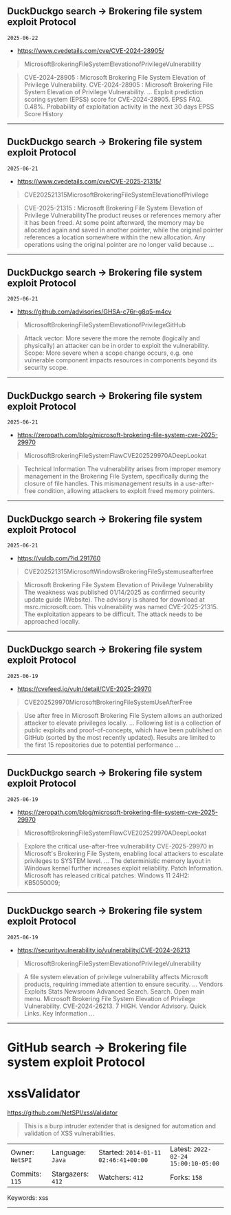 ## DuckDuckgo search -> Brokering file system exploit Protocol
`2025-06-22`

* https://www.cvedetails.com/cve/CVE-2024-28905/

<blockquote>
 MicrosoftBrokeringFileSystemElevationofPrivilegeVulnerability
</blockquote>
<blockquote>
CVE-2024-28905 : Microsoft Brokering File System Elevation of Privilege Vulnerability. CVE-2024-28905 : Microsoft Brokering File System Elevation of Privilege Vulnerability. ... Exploit prediction scoring system (EPSS) score for CVE-2024-28905. EPSS FAQ. 0.48%. Probability of exploitation activity in the next 30 days EPSS Score History
</blockquote>

---

## DuckDuckgo search -> Brokering file system exploit Protocol
`2025-06-21`

* https://www.cvedetails.com/cve/CVE-2025-21315/

<blockquote>
 CVE202521315MicrosoftBrokeringFileSystemElevationofPrivilege
</blockquote>
<blockquote>
CVE-2025-21315 : Microsoft Brokering File System Elevation of Privilege VulnerabilityThe product reuses or references memory after it has been freed. At some point afterward, the memory may be allocated again and saved in another pointer, while the original pointer references a location somewhere within the new allocation. Any operations using the original pointer are no longer valid because ...
</blockquote>

---

## DuckDuckgo search -> Brokering file system exploit Protocol
`2025-06-21`

* https://github.com/advisories/GHSA-c76r-g8q5-m4cv

<blockquote>
 MicrosoftBrokeringFileSystemElevationofPrivilegeGitHub
</blockquote>
<blockquote>
Attack vector: More severe the more the remote (logically and physically) an attacker can be in order to exploit the vulnerability. Scope: More severe when a scope change occurs, e.g. one vulnerable component impacts resources in components beyond its security scope.
</blockquote>

---

## DuckDuckgo search -> Brokering file system exploit Protocol
`2025-06-21`

* https://zeropath.com/blog/microsoft-brokering-file-system-cve-2025-29970

<blockquote>
 MicrosoftBrokeringFileSystemFlawCVE202529970ADeepLookat
</blockquote>
<blockquote>
Technical Information The vulnerability arises from improper memory management in the Brokering File System, specifically during the closure of file handles. This mismanagement results in a use-after-free condition, allowing attackers to exploit freed memory pointers.
</blockquote>

---

## DuckDuckgo search -> Brokering file system exploit Protocol
`2025-06-21`

* https://vuldb.com/?id.291760

<blockquote>
 CVE202521315MicrosoftWindowsBrokeringFileSystemuseafterfree
</blockquote>
<blockquote>
Microsoft Brokering File System Elevation of Privilege Vulnerability The weakness was published 01/14/2025 as confirmed security update guide (Website). The advisory is shared for download at msrc.microsoft.com. This vulnerability was named CVE-2025-21315. The exploitation appears to be difficult. The attack needs to be approached locally.
</blockquote>

---

## DuckDuckgo search -> Brokering file system exploit Protocol
`2025-06-19`

* https://cvefeed.io/vuln/detail/CVE-2025-29970

<blockquote>
 CVE202529970MicrosoftBrokeringFileSystemUseAfterFree
</blockquote>
<blockquote>
Use after free in Microsoft Brokering File System allows an authorized attacker to elevate privileges locally. ... Following list is a collection of public exploits and proof-of-concepts, which have been published on GitHub (sorted by the most recently updated). Results are limited to the first 15 repositories due to potential performance ...
</blockquote>

---

## DuckDuckgo search -> Brokering file system exploit Protocol
`2025-06-19`

* https://zeropath.com/blog/microsoft-brokering-file-system-cve-2025-29970

<blockquote>
 MicrosoftBrokeringFileSystemFlawCVE202529970ADeepLookat
</blockquote>
<blockquote>
Explore the critical use-after-free vulnerability CVE-2025-29970 in Microsoft's Brokering File System, enabling local attackers to escalate privileges to SYSTEM level. ... The deterministic memory layout in Windows kernel further increases exploit reliability. Patch Information. Microsoft has released critical patches: Windows 11 24H2: KB5050009;
</blockquote>

---

## DuckDuckgo search -> Brokering file system exploit Protocol
`2025-06-19`

* https://securityvulnerability.io/vulnerability/CVE-2024-26213

<blockquote>
 MicrosoftBrokeringFileSystemElevationofPrivilegeVulnerability
</blockquote>
<blockquote>
A file system elevation of privilege vulnerability affects Microsoft products, requiring immediate attention to ensure security. ... Vendors Exploits Stats Newsroom Advanced Search. Search. Open main menu. Microsoft Brokering File System Elevation of Privilege Vulnerability. CVE-2024-26213. 7 HIGH. Vendor Advisory. Quick Links. Key Information ...
</blockquote>

---

# GitHub search -> Brokering file system exploit Protocol
# xssValidator

https://github.com/NetSPI/xssValidator
<blockquote>
This is a burp intruder extender that is designed for automation and validation of XSS vulnerabilities.
</blockquote>

<table><tr>
<tr><td>Owner: <code>NetSPI</code></td>
    <td>Language: <code>Java</code></td>
    <td>Started: <code>2014-01-11 02:46:41+00:00</code></td>
    <td>Latest: <code>2022-02-24 15:00:10-05:00</code></td></tr>
<tr><td>Commits: <code>115</code></td>
    <td>Stargazers: <code>412</code></td>
    <td>Watchers: <code>412</code></td>
    <td>Forks: <code>158</code></td></tr>
</table>
Keywords: xss

---

